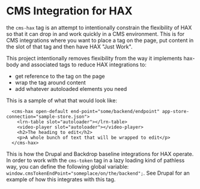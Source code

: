 # CMS Integration for HAX
the `cms-hax` tag is an attempt to intentionally constrain the flexibility of HAX so that it can drop in and work quickly in a CMS environment. This is for CMS integrations where you want to place a tag on the page, put content in the slot of that tag and then have HAX "Just Work".

This project intentionally removes flexibility from the way it implements hax-body and associated tags to reduce HAX integrations to:
- get reference to the tag on the page
- wrap the tag around content
- add whatever autoloaded elements you need

This is a sample of what that would look like:
```
  <cms-hax open-default end-point="some/backend/endpoint" app-store-connection="sample-store.json">
    <lrn-table slot="autoloader"></lrn-table>
    <video-player slot="autoloader"></video-player>
    <h2>The heading to edit</h2>
    <p>A whole bunch of text that will be wrapped to edit</p>
  </cms-hax>

```


This is how the Drupal and Backdrop baseline integrations for HAX operate. In order to work with the `cms-token` tag in a lazy loading kind of pathless way, you can define the following global variable: `window.cmsTokenEndPoint="someplace/on/the/backend";`. See Drupal for an example of how this integrates with this tag.